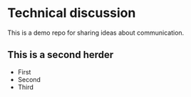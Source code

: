 # Technical discussion

This is a demo repo for sharing ideas about communication.

## This is a second herder

* First 
* Second
* Third
